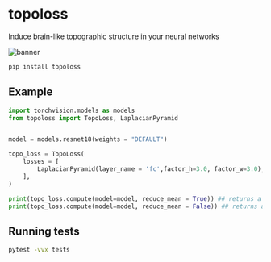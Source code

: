 # topoloss

Induce brain-like topographic structure in your neural networks

![banner](https://github.com/user-attachments/assets/0b8ae5e0-175a-49ee-a690-1b4f89d9d0fd)

```bash
pip install topoloss
```

## Example

```python
import torchvision.models as models
from topoloss import TopoLoss, LaplacianPyramid


model = models.resnet18(weights = "DEFAULT")

topo_loss = TopoLoss(
    losses = [
        LaplacianPyramid(layer_name = 'fc',factor_h=3.0, factor_w=3.0),
    ],
)

print(topo_loss.compute(model=model, reduce_mean = True)) ## returns a single number as tensor for backward()
print(topo_loss.compute(model=model, reduce_mean = False)) ## returns a dict with layer names as keys
```

## Running tests

```bash
pytest -vvx tests
```